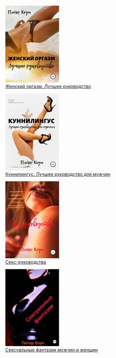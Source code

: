 ![](Женский%20оргазм.%20Лучшее%20руководство.jpg)  
[Женский оргазм. Лучшее руководство](Женский%20оргазм.%20Лучшее%20руководство.md)

![](Куннилингус.%20Лучшее%20руководство%20для%20мужчин.jpg)  
[Куннилингус. Лучшее руководство для мужчин](Куннилингус.%20Лучшее%20руководство%20для%20мужчин.md)

![](Секс-руководства.jpg)  
[Секс-руководства](Секс-руководства.md)

![](Сексуальные%20фантазии%20мужчин%20и%20женщин.jpg)  
[Сексуальные фантазии мужчин и женщин](Сексуальные%20фантазии%20мужчин%20и%20женщин.md)
